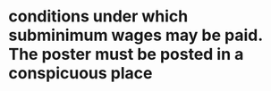 # conditions under which subminimum wages may be paid. The poster must be posted in a conspicuous place